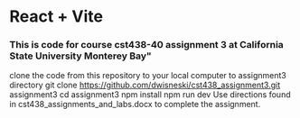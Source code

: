 # React + Vite
### This is code for course cst438-40 assignment 3 at California State University Monterey Bay" 
clone the code from this repository to your local computer to assignment3 directory
  git clone https://github.com/dwisneski/cst438_assignment3.git assignment3
  cd assignment3
  npm install
  npm run dev 
Use directions found in cst438_assignments_and_labs.docx to complete the assignment.
